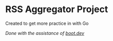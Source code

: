 # RSS Aggregator Project 

Created to get more practice in with Go

_Done with the assistance of [boot.dev](https://www.boot.dev/tracks/backend_)_
